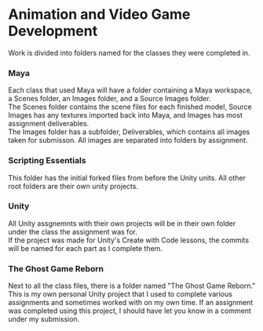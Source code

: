# Animation and Video Game Development
Work is divided into folders named for the classes they were completed in.  
### Maya
Each class that used Maya will have a folder containing a Maya workspace, a Scenes folder, an Images folder, and a Source Images folder.  
The Scenes folder contains the scene files for each finished model, Source Images has any textures imported back into Maya, and Images has most assignment deliverables.  
The Images folder has a subfolder, Deliverables, which contains all images taken for submisson. All images are separated into folders by assignment.

### Scripting Essentials
This folder has the initial forked files from before the Unity units.  All other root folders are their own unity projects.

### Unity
All Unity assgnemnts with their own projects will be in their own folder under the class the assignment was for.  
If the project was made for Unity's Create with Code lessons, the commits will be named for each part as I complete them.

### The Ghost Game Reborn
Next to all the class files, there is a folder named "The Ghost Game Reborn." This is my own personal Unity project that I used to complete various assignments and sometimes worked with on my own time. If an assignment was completed using this project, I should have let you know in a comment under my submission.
